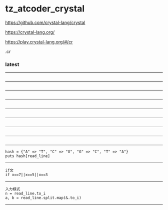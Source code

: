 # tz_atcoder_crystal

https://github.com/crystal-lang/crystal

https://crystal-lang.org/

https://play.crystal-lang.org/#/cr

.cr

### latest

---
```

```
---
```

```
---
```

```
---
```

```
---
```

```
---
```

```
---
```

```
---
```

```
---
```
hash = {"A" => "T", "C" => "G", "G" => "C", "T" => "A"}
puts hash[read_line]
```
---
```
if文
if x==7||x==5||x==3
```
---
```
入力様式
n = read_line.to_i
a, b = read_line.split.map(&.to_i)
```
---
